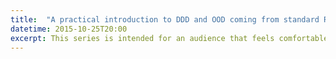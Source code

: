 ```yaml
---
title:  "A practical introduction to DDD and OOD coming from standard Rails, part 1 : Value Objects"
datetime: 2015-10-25T20:00
excerpt: This series is intended for an audience that feels comfortable with the basics of Ruby and Rails and wants to learn how to add practical DDD and OOD principles to their toolkit to improve the quality of their code.
---
```

